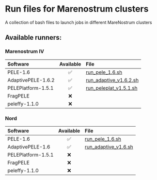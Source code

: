 # Run files for Marenostrum clusters
A collection of bash files to launch jobs in different MareNostrum clusters

## Available runners:

### Marenostrum IV
| Software | Available | File |
| :------- | :-------: | :------- |
| PELE-1.6 | :white_check_mark: | [run_pele_1.6.sh](https://github.com/martimunicoy/MN_bash_runners/blob/main/run_files/marenostrumIV/run_pele_1.6.sh) |
| AdaptivePELE-1.6.2 | :white_check_mark: | [run_adaptive_v1.6.2.sh](https://github.com/martimunicoy/MN_bash_runners/blob/main/run_files/marenostrumIV/run_adaptive_v1.6.2.sh) |
| PELEPlatform-1.5.1 | :white_check_mark: | [run_peleplat_v1.5.1.sh](https://github.com/martimunicoy/MN_bash_runners/blob/main/run_files/marenostrumIV/PelePlat) |
| FragPELE | :x: |  |
| peleffy-1.1.0 | :x: |  |

### Nord
| Software | Available | File |
| :------- | :-------: | :------- |
| PELE-1.6 | :white_check_mark: | [run_pele_1.6.sh](https://github.com/martimunicoy/MN_bash_runners/blob/main/run_files/nord/run_pele_1.6.sh) |
| AdaptivePELE-1.6 | :white_check_mark: | [run_adaptive_v1.6.sh](https://github.com/martimunicoy/MN_bash_runners/blob/main/run_files/nord/run_adaptive_v1.6.sh) |
| PELEPlatform-1.5.1 | :x: |  |
| FragPELE | :x: |  |
| peleffy-1.1.0 | :x: |  |
